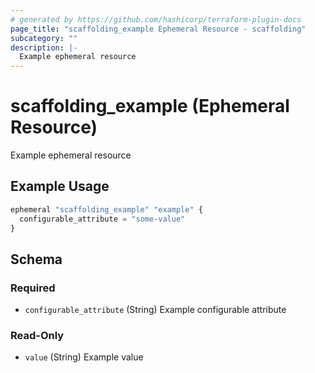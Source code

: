 ```yaml
---
# generated by https://github.com/hashicorp/terraform-plugin-docs
page_title: "scaffolding_example Ephemeral Resource - scaffolding"
subcategory: ""
description: |-
  Example ephemeral resource
---
```


# scaffolding_example (Ephemeral Resource)

Example ephemeral resource

## Example Usage

```terraform
ephemeral "scaffolding_example" "example" {
  configurable_attribute = "some-value"
}
```

<!-- schema generated by tfplugindocs -->
## Schema

### Required

- `configurable_attribute` (String) Example configurable attribute

### Read-Only

- `value` (String) Example value
